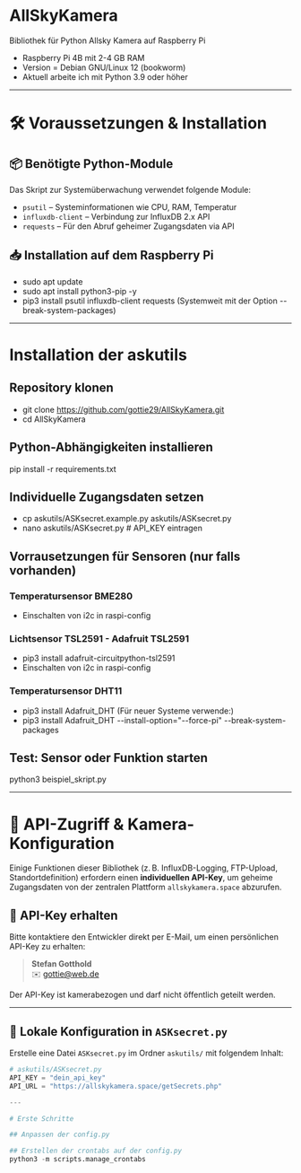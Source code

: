 # AllSkyKamera
Bibliothek für Python Allsky Kamera auf Raspberry Pi
 
- Raspberry Pi 4B mit 2-4 GB RAM
- Version = Debian GNU/Linux 12 (bookworm)
- Aktuell arbeite ich mit Python 3.9 oder höher

---

# 🛠 Voraussetzungen & Installation

## 📦 Benötigte Python-Module

Das Skript zur Systemüberwachung verwendet folgende Module:

- `psutil` – Systeminformationen wie CPU, RAM, Temperatur
- `influxdb-client` – Verbindung zur InfluxDB 2.x API
- `requests` – Für den Abruf geheimer Zugangsdaten via API

## 📥 Installation auf dem Raspberry Pi

- sudo apt update
- sudo apt install python3-pip -y
- pip3 install psutil influxdb-client requests
(Systemweit mit der Option --break-system-packages)

---

# Installation der askutils

## Repository klonen
- git clone https://github.com/gottie29/AllSkyKamera.git
- cd AllSkyKamera

## Python-Abhängigkeiten installieren
pip install -r requirements.txt

## Individuelle Zugangsdaten setzen
- cp askutils/ASKsecret.example.py askutils/ASKsecret.py
- nano askutils/ASKsecret.py   # API_KEY eintragen

## Vorrausetzungen für Sensoren (nur falls vorhanden)

### Temperatursensor BME280
- Einschalten von i2c in raspi-config

### Lichtsensor TSL2591 - Adafruit TSL2591
- pip3 install adafruit-circuitpython-tsl2591
- Einschalten von i2c in raspi-config

### Temperatursensor DHT11
- pip3 install Adafruit_DHT
(Für neuer Systeme verwende:)
- pip3 install Adafruit_DHT --install-option="--force-pi" --break-system-packages


## Test: Sensor oder Funktion starten
python3 beispiel_skript.py

---

# 🔐 API-Zugriff & Kamera-Konfiguration

Einige Funktionen dieser Bibliothek (z. B. InfluxDB-Logging, FTP-Upload, Standortdefinition) erfordern einen **individuellen API-Key**, um geheime Zugangsdaten von der zentralen Plattform `allskykamera.space` abzurufen.

## 📧 API-Key erhalten

Bitte kontaktiere den Entwickler direkt per E-Mail, um einen persönlichen API-Key zu erhalten:

> **Stefan Gotthold**  
> ✉️ [gottie@web.de](mailto:gottie@web.de)

Der API-Key ist kamerabezogen und darf nicht öffentlich geteilt werden.

---

## 🔧 Lokale Konfiguration in `ASKsecret.py`

Erstelle eine Datei `ASKsecret.py` im Ordner `askutils/` mit folgendem Inhalt:

```python
# askutils/ASKsecret.py
API_KEY = "dein_api_key"
API_URL = "https://allskykamera.space/getSecrets.php"

---

# Erste Schritte

## Anpassen der config.py

## Erstellen der crontabs auf der config.py
python3 -m scripts.manage_crontabs



